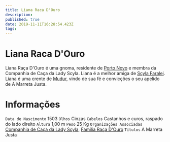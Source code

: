 ```yaml
---
title: Liana Raca D'Ouro
description: 
published: true
date: 2019-11-11T16:28:54.423Z
tags: 
---
```


<!-- SUBTITLE: A Marreta Justa -->

# Liana Raca D'Ouro
Liana Raça D'Ouro é uma gnoma, residente de [Porto Novo](http://localhost/lugares/plano-material/drafeon/sudeste-de-drafeon/porto-novo#porto-novo) e membra da Companhia de Caça da Lady Scyla. Liana é a melhor amiga de [Scyla Faralei](http://localhost/individuos/scyla-faralei#scyla-faralei). Liana é uma crente de [Mudur](http://localhost/divindades/panteao-das-treze-estrelas/mudur#mudur), vindo de sua fé e convicções o seu apelido de A Marreta Justa.

# Informações
`Data de Nascimento` 1503 
`Olhos` Cinzas
`Cabelos` Castanhos e curos, raspado do lado direito
`Altura` 1,00 m
`Peso` 25 Kg
`Organizações Associadas` [Companhia de Caça da Lady Scyla](http://localhost/faccoes/faccoes-independentes/companhia-de-caca-da-lady-scyla#companhia-de-caca-da-lady-scyla), [Família Raça D'Ouro](http://localhost/faccoes/faccoes-familiares/familia-raca-douro#familia-raca-douro)
`Títulos` A Marreta Justa

